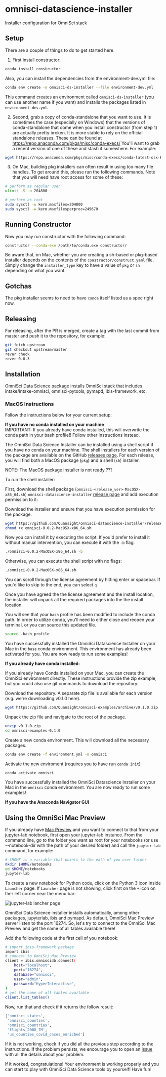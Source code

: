 # omnisci-datascience-installer
Installer configuration for OmniSci stack

## Setup

There are a couple of things to do to get started here.

1. First install constructor:

```sh
conda install constructor
```

Also, you can install the dependencies from the environment-dev.yml file:

```sh
conda env create -n omnisci-ds-installer --file environment-dev.yml
```

This command creates an environment called `omnisci-ds-installer` (you can use
another name if you want) and installs the packages listed in `environment-dev.yml`.

2. Second, grab a copy of conda-standalone that you want to use.
   It is sometimes the case (especially on Windows) that the versions of
   conda-standalone that come when you install constructor (from step 1)
   are actually pretty broken. It is more stable to rely on the official
   standalone releases. These can be found at https://repo.anaconda.com/pkgs/misc/conda-execs/
   You'll want to grab a recent version of one of these and stash it somewhere.
   For example:

```sh
wget https://repo.anaconda.com/pkgs/misc/conda-execs/conda-latest-osx-64.exe
```

3. On Mac, building pkg installers can often result in using too many file handles.
   To get around this, please run the following commands. Note that you will need
   have root access for some of these:

```sh
# perform as regular user
ulimit -S -n 204800

# perform as root
sudo sysctl -w kern.maxfiles=204800
sudo sysctl -w kern.maxfilesperproc=245670
```


## Running Constructor

Now you may run constructor with the following command:

```sh
constructor --conda-exe /path/to/conda.exe constructor/
```

Be aware that, on Mac, whether you are creating a sh-based or pkg-based installer
depends on the contents of the `constructor/construct.yaml` file.  Simply change
the `installer_type` key to have a value of `pkg` or `sh` depending on what you want.

## Gotchas

The pkg installer seems to need to have `conda` itself listed as a spec right now.


## Releasing

For releasing, after the PR is merged, create a tag with the last commit from master and 
push it to the repository, for example:

```sh
git fetch upstream
git checkout upstream/master
rever check
rever 0.0.3
```


## Installation

OmniSci Data Science package installs OmniSci stack that includes intake/intake-omnisci, omnisci-pytools, pymapd, ibis-framework, etc.


### MacOS Instructions

Follow the instructions below for your current setup:

**If you have no conda installed on your machine**  
IMPORTANT: If you already have conda installed, this will overwrite the conda path in your bash profile!! Follow other instructions instead.

The OmniSci Data Science Installer can be installed using a shell script if you have no conda on your machine. The shell installers for each version of the package are available on the GitHub  [releases page](https://github.com/Quansight/omnisci-datascience-installer/releases/). For each release, you will find both a MacOS package (`pkg`) and a shell (`sh`) installer. 


NOTE: The MacOS package installer is not ready ???

To run the shell installer:

First, download the shell package (`omnisci-<release_ver>-MacOSX-x86_64.sh`) `omnisci-datascience-installer` [release page](https://github.com/Quansight/omnisci-datascience-installer/releases/) and add execution permission to it:

Download the installer and ensure that you have execution permission for the package. 
```sh
wget https://github.com/Quansight/omnisci-datascience-installer/releases/download/0.0.2/omnisci-0.0.2-MacOSX-x86_64.sh
chmod +x omnisci-0.0.2-MacOSX-x86_64.sh
```

Now you can install it by executing the script. If you'd prefer to install it without manual intervention, you can execute it with the `-b` flag.
```sh
./omnisci-0.0.2-MacOSX-x86_64.sh -b
```
Otherwise, you can execute the shell script with no flags:

```sh
./omnisci-0.0.2-MacOSX-x86_64.sh
```


You can scroll through the license agreement by hitting enter or spacebar. If you'd like to skip to the end, you can select `q`

Once you have agreed the the license agreement and the install location, the installer will unpack all the required packages into the the install location. 

You will see that your `bash` profile has been modified to include the conda path. In order to utilize conda, you'll need to either close and reopen your terminal, or you can source this updated file.  

```sh
source .bash_profile
```

You have successfully installed the OmniSci Datascience Installer on your Mac in the `base` conda environment. This environment has already been activated for you. You are now ready to run some examples! 


**If you already have conda installed:**

If you already have Conda installed on your Mac, you can create the OmniSci environment directly. These instructions provide the zip example, but you could also use git commands to download the repository. 

Download the repository. A separate zip file is available for each version (e.g. we're downloading v0.1.0 here). 

```sh
wget https://github.com/Quansight/omnisci-examples/archive/v0.1.0.zip
```
Unpack the zip file and navigate to the root of the package.
```sh
unzip v0.1.0.zip
cd omnisci-examples-0.1.0
```

Create a new conda environment. This will download all the necessary packages. 
```sh
conda env create -f environment.yml -n omnisci
```
Activate the new enviroment (requires you to have run `conda init`)
```sh
conda activate omnisci
```
You have successfully installed the OmniSci Datascience Installer on your Mac in the `omnisci` conda environment. You are now ready to run some examples! 



**If you have the Anaconda Navigator GUI**


## Using the OmniSci Mac Preview

If you already have [Mac Preview](https://www.omnisci.com/mac-preview) and you want to connect to that from your jupyter-lab notebook, first open your jupyter-lab instance. From the command line, go to the folder you want as root for your notebooks (or use --notebook-dir with the path of your desired folder) and call the `jupyter-lab` command, for example:

```sh
# $HOME is a variable that points to the path of you user folder
mkdir $HOME/notebooks
cd $HOME/notebooks
jupyter-lab
```

To create a new notebook for Python code, click on the Python 3 icon inside `Launcher` page. If `Launcher` page is not showing, click first on the `+` icon on ther left corner near the menu bar:

![jupyter-lab lancher page](https://user-images.githubusercontent.com/5209757/95106626-bd2d6880-0706-11eb-8d61-b76cbdf5b253.png)

OmniSci Data Science installer installs automatically, among other packages, jupyterlab, ibis and pymapd. As default, OmniSci Mac Preview server listen to the port 16274. So, let's try to connect to the OmniSci Mac Preview and get the name of all tables available there!

Add the following code at the first cell of you notebook:

```sh
# import ibis-framework package
import ibis
# connect to OmniSci Mac Preview
client = ibis.omniscidb.connect(
    host="localhost",
    port="16274",
    database="omnisci", 
    user="admin",
    password="HyperInteractive", 
)
# get the name of all tables available
client.list_tables()
```

Now, run that and check if it returns the follow result:

```sh
['omnisci_states',
 'omnisci_counties',
 'omnisci_countries',
 'flights_2008_7M',
 'us_counties_covid_cases_enriched']
```

If it is not working, check if you did all the previous step according to the instructions. If the problem persists, we encourage you to open an [issue](https://github.com/Quansight/omnisci-datascience-installer/issues) with all the details about your problem.

If it worked, congratulations! Your environment is working properly and you can start to play with OmniSci Data Science tools by yourself! Have fun!
